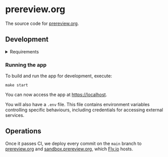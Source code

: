 # prereview.org

The source code for [prereview.org].

## Development

<details>

<summary>Requirements</summary>

- [Bash]
- [Docker]
- [Docker Compose]
- [entr]
- [GNU Make]
- [intlc]
- [mkcert]
- [Mo]
- [Node.js]
- [Git LFS]
- Unix-like operating system

</details>

### Running the app

To build and run the app for development, execute:

```shell
make start
```

You can now access the app at <https://localhost>.

You will also have a `.env` file. This file contains environment variables controlling specific behaviours, including credentials for accessing external services.

## Operations

Once it passes CI, we deploy every commit on the `main` branch to [prereview.org] and [sandbox.prereview.org], which [Fly.io] hosts.

[bash]: https://www.gnu.org/software/bash/
[docker]: https://www.docker.com/
[docker compose]: https://docs.docker.com/compose/
[entr]: https://eradman.com/entrproject/
[fly.io]: https://fly.io/
[git lfs]: https://git-lfs.github.com/
[gnu make]: https://www.gnu.org/software/make/
[intlc]: https://github.com/unsplash/intlc
[mkcert]: https://github.com/FiloSottile/mkcert
[mo]: https://github.com/tests-always-included/mo
[node.js]: https://nodejs.org/
[prereview.org]: https://prereview.org/
[sandbox.prereview.org]: https://sandbox.prereview.org/
